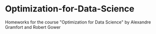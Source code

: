 # Optimization-for-Data-Science
Homeworks for the course "Optimization for Data Science" by Alexandre Gramfort and Robert Gower
